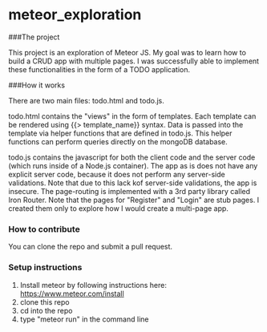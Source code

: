 # meteor_exploration

###The project

This project is an exploration of Meteor JS.  My goal was to learn how to build a CRUD app with multiple pages.  I was successfully able to implement these functionalities in the form of a TODO application.


###How it works

There are two main files: todo.html and todo.js.

todo.html contains the "views" in the form of templates.  Each template can be rendered using {{> template_name}} syntax.  Data is passed into the template via helper functions that are defined in todo.js.  This helper functions can perform queries directly on the mongoDB database.

todo.js contains the javascript for both the client code and the server code (which runs inside of a Node.js container).  The app as is does not have any explicit server code, because it does not perform any server-side validations.  Note that due to this lack kof server-side validations, the app is insecure.
The page-routing is implemented with a 3rd party library called Iron Router.  Note that the pages for "Register" and "Login" are stub pages.  I created them only to explore how I would create a multi-page app.

### How to contribute

You can clone the repo and submit a pull request.


### Setup instructions

1) Install meteor by following instructions here: https://www.meteor.com/install
2) clone this repo
3) cd into the repo
4) type "meteor run" in the command line
